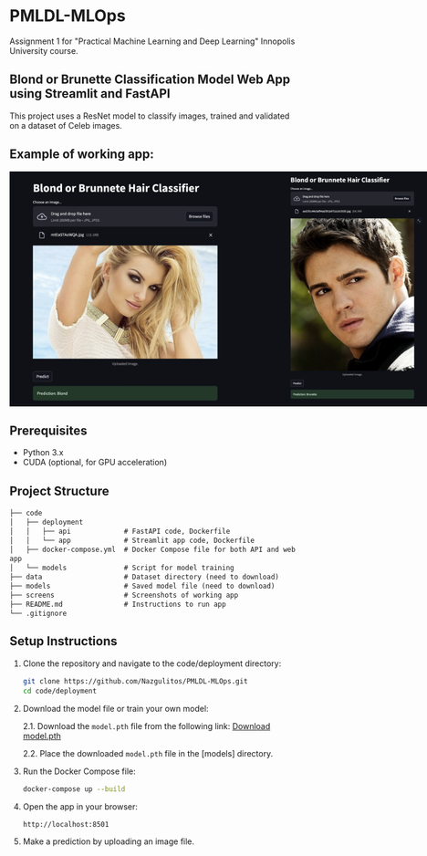 # PMLDL-MLOps
Assignment 1 for "Practical Machine Learning and Deep Learning" Innopolis University course.

## Blond or Brunette Classification Model Web App using Streamlit and FastAPI

This project uses a ResNet model to classify images, trained and validated on a dataset of Celeb images.

## Example of working app:<br>
<div style="display: flex; justify-content: space-between;">
   <img src="screens/screen_1.png" alt="Example 1" width="400"/>
   <img src="screens/screen_2.png" alt="Example 2" width="400"/>
</div>

## Prerequisites
- Python 3.x
- CUDA (optional, for GPU acceleration)

## Project Structure
```
├── code   
│   ├── deployment
│   │   ├── api             # FastAPI code, Dockerfile
│   │   └── app             # Streamlit app code, Dockerfile
│   ├── docker-compose.yml  # Docker Compose file for both API and web app
│   └── models              # Script for model training
├── data                    # Dataset directory (need to download)
├── models                  # Saved model file (need to download)
├── screens                 # Screenshots of working app
├── README.md               # Instructions to run app
└── .gitignore
```

## Setup Instructions

1. Clone the repository and navigate to the code/deployment directory:
   ```bash
   git clone https://github.com/Nazgulitos/PMLDL-MLOps.git
   cd code/deployment
   ```

2. Download the model file or train your own model:

    2.1. Download the `model.pth` file from the following link:
    [Download model.pth](https://drive.google.com/file/d/1K9t5hI8dZC_foQluOKY1BVETCxP1Yb8c/view?usp=sharing)

    2.2. Place the downloaded `model.pth` file in the [models] directory.

3. Run the Docker Compose file:
   ```bash
   docker-compose up --build
   ```

4. Open the app in your browser:
   ```bash
   http://localhost:8501
   ```

5. Make a prediction by uploading an image file.
